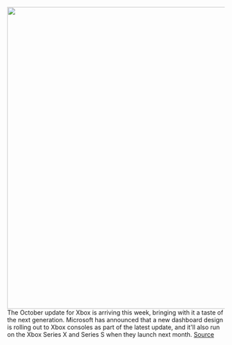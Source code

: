 <img src='https://cdn.vox-cdn.com/thumbor/6KBj7KL-RGOnJJBTx5iO-1GvMGI=/0x0:1280x853/1200x800/filters:focal(538x325:742x529)/cdn.vox-cdn.com/uploads/chorus_image/image/67635062/xbui.0.jpg' width='700px' /><br/>
The October update for Xbox is arriving this week, bringing with it a taste of the next generation. Microsoft has announced that a new dashboard design is rolling out to Xbox consoles as part of the latest update, and it'll also run on the Xbox Series X and Series S when they launch next month.
<a href='https://www.theverge.com/2020/10/15/21517293/xbox-series-x-s-dashboard-ui-october-update-release'> Source <a/>